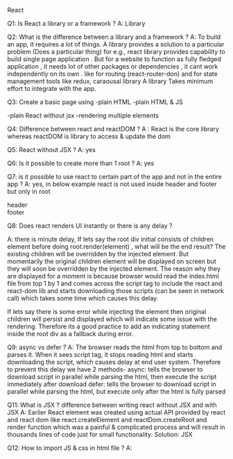 React

Q1: Is React a library or a framework ?
A: Library

Q2: What is the difference between a library and a framework ?
A: To build an app, it requires a lot of things. A library provides a solution to a particular problem (Does a particular thing) for e.g., react library provides capability to build single page application . But for a website to function as fully fledged application , it needs lot of other packages or dependencies , it cant work independently on its own . like for routing (react-router-don) and for state management tools like redux, caraousal library
A library Takes minimum effort to integrate with the app.

Q3: Create a basic page using
-plain HTML
-plain HTML & JS
<body><div id='root'></div></body>
<script>
    const heading = document.createElement('h1');
    heading.innerHTML = "Namaste Everyone!";
    const parent = document.getElementById('root')
    parent.appendChild(heading)
</script>
-plain React without jsx
<script>
    //create an element using react
    const heading = React.createElement("h1", {id:'title'}, "Namaste React using CDN"); //returns an object of type react element
    //create a root node
    const root = ReactDOM.createRoot(document.getElementById("root"));
    //render that heading inside the root node
    root.render(heading) //render injects heading element into the dom
</script>
-rendering multiple elements
<script>
    const heading1 = React.createElement("h1", {id:'title1'}, "Heading 1"); //h1 tag
    const heading2 = React.createElement("h2", {id:'title2'}, "Heading 2"); //h2 tag
    //create div tag and pass h1, h2 as children
    const container = React.createElement("div", {id: 'container'}, [heading1, heading2])
    const root = ReactDOM.createRoot(document.getElementById("root"));
    root.render(container)
</script>

Q4: Difference between react and reactDOM ?
A : React is the core library whereas reactDOM is library to access & update the dom

Q5: React without JSX ?
A: yes

Q6: Is it possible to create more than 1 root ?
A: yes 
<script>
    const root = ReactDOM.createRoot(document.getElementById("root"));
    root.render(heading)
    const root2 = ReactDOM.createRoot(document.getElementById("root2"));
    root2.render(heading)
</script>

Q7: is it possible to use react to certain part of the app and not in the entire app ?
A: yes, in below example react is not used inside header and footer but only in root
<body>
    <div id="header">header</div>
    <div id="root"></div>
    <div id="footer">footer</div>
</body>

Q8: Does react renders UI instantly or there is any delay ? 

A: there is minute delay, If lets say the root div initial consists of children element before doing root.render(element) , what will be the end result?
The existing children will be overridden by the injected element. But momentarily the original children element will be displayed on screen but they will soon be overridden by the injected element.
The reason why they are displayed for a moment is because browser would read the index.html file from top 1 by 1 and comes across the script tag to include the react and react-dom lib and starts downloading those scripts (can be seen in network call) which takes some time which causes this delay.

 If lets say there is some error while injecting the element then original children will persist and displayed which will indicate some issue with the rendering. Therefore its a good practice to add an indicating statement inside the root div as a fallback during error.

Q9: async vs defer ?
A: The browser reads the html from top to bottom and parses it. When it sees script tag, it stops reading html and starts downloading the script, which causes delay at end user system. Therefore to prevent this delay we have 2 methods-
async: tells the browser to download script in parallel while parsing the html, then execute the script immediately after download
defer: tells the browser to download script in parallel while parsing the html, but execute only after the html is fully parsed


Q11: What is JSX ? difference between writing react without JSX and with JSX
A: Earlier React element was created using actual API provided by react and react dom like react.createElement and reactDom.createRoot and render function which was a painful & complicated process and will result in thousands lines of code just for small functionality. 
Solution: JSX 

Q12: How to import JS & css in html file ?
A:  <script src='path'><script>
    <link rel="stylesheet" href="index.css"/>